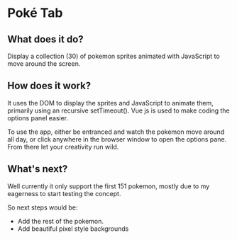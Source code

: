 # Poké Tab

## What does it do?
Display a collection (30) of pokemon sprites animated with JavaScript to move around the screen. 

## How does it work?
It uses the DOM to display the sprites and JavaScript to animate them, primarily using an recursive setTimeout(). Vue js
is used to make coding the options panel easier.

To use the app, either be entranced and watch the pokemon move around all day, or click anywhere in the browser window to
open the options pane. From there let your creativity run wild.

## What's next?
Well currently it only support the first 151 pokemon, mostly due to my eagerness to start testing the concept.

So next steps would be:
- Add the rest of the pokemon.
- Add beautiful pixel style backgrounds
